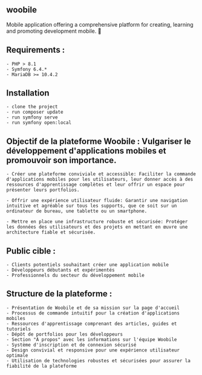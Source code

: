 ## woobile


Mobile application offering a comprehensive platform for creating, learning and promoting development mobile. 💪

## Requirements : 
```
- PHP > 8.1
- Symfony 6.4.*
- MariaDB >= 10.4.2
```

## Installation
```
- clone the project
- run composer update
- run symfony serve
- run symfony open:local
```

## Objectif de la plateforme Woobile : Vulgariser le développement d'applications mobiles et promouvoir son importance.
    
    - Créer une plateforme conviviale et accessible: Faciliter la commande d'applications mobiles pour les utilisateurs, leur donner accès à des ressources d'apprentissage complètes et leur offrir un espace pour présenter leurs portfolios.
    
    - Offrir une expérience utilisateur fluide: Garantir une navigation intuitive et agréable sur tous les supports, que ce soit sur un ordinateur de bureau, une tablette ou un smartphone.
    
    - Mettre en place une infrastructure robuste et sécurisée: Protéger les données des utilisateurs et des projets en mettant en œuvre une architecture fiable et sécurisée.

## Public cible :

    - Clients potentiels souhaitant créer une application mobile
    - Développeurs débutants et expérimentés
    - Professionnels du secteur du développement mobile

## Structure de la plateforme :

    - Présentation de Woobile et de sa mission sur la page d'accueil
    - Processus de commande intuitif pour la création d'applications mobiles
    - Ressources d'apprentissage comprenant des articles, guides et tutoriels
    - Dépôt de portfolios pour les développeurs
    - Section "À propos" avec les informations sur l'équipe Woobile
    - Système d'inscription et de connexion sécurisé
    - Design convivial et responsive pour une expérience utilisateur optimale
    - Utilisation de technologies robustes et sécurisées pour assurer la fiabilité de la plateforme